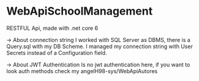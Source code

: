 # WebApiSchoolManagement
RESTFUL Api, made with .net core 6

-> About connection string
  I worked with SQL Server as DBMS, there is a Query.sql with my DB Scheme.
  I managed my connection string with User Secrets instead of a Configuration field.

-> About JWT Authentication
  Is no jwt authentication here, if you want to look auth methods check my angelH98-sys/WebApiAutores
